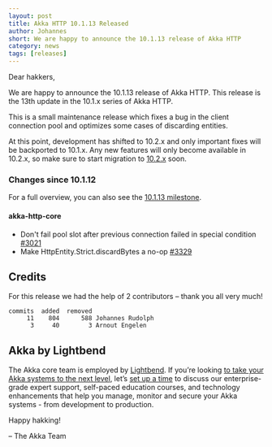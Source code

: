 ```yaml
---
layout: post
title: Akka HTTP 10.1.13 Released
author: Johannes
short: We are happy to announce the 10.1.13 release of Akka HTTP
category: news
tags: [releases]
---
```


Dear hakkers,

We are happy to announce the 10.1.13 release of Akka HTTP. This release is the 13th update in the 10.1.x series of Akka HTTP.

This is a small maintenance release which fixes a bug in the client connection pool and optimizes some cases of discarding
entities.

At this point, development has shifted to 10.2.x and only important fixes will be backported to 10.1.x. Any new features will only become available in 10.2.x, so make sure to start migration to [10.2.x](https://doc.akka.io/docs/akka-http/current/release-notes/10.2.x.html)
soon. 

### Changes since 10.1.12

For a full overview, you can also see the [10.1.13 milestone](https://github.com/akka/akka-http/milestone/56?closed=1).

#### akka-http-core

* Don't fail pool slot after previous connection failed in special condition [#3021](https://github.com/akka/akka-http/pull/3021)
* Make HttpEntity.Strict.discardBytes a no-op [#3329](https://github.com/akka/akka-http/pull/3329)

## Credits

For this release we had the help of 2 contributors – thank you all very much!

```
commits  added  removed
     11    804      588 Johannes Rudolph
      3     40        3 Arnout Engelen
```

## Akka by Lightbend

The Akka core team is employed by [Lightbend](https://www.lightbend.com/). If you’re looking [to take your Akka systems to the next level](https://www.lightbend.com/akka#subscription), let’s [set up a time](https://www.lightbend.com/contact) to discuss our enterprise-grade expert support, self-paced education courses, and technology enhancements that help you manage, monitor and secure your Akka systems - from development to production.

Happy hakking!

– The Akka Team

